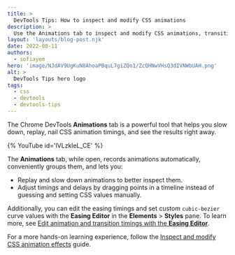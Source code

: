 ```yaml
---
title: >
  DevTools Tips: How to inspect and modify CSS animations
description: >
  Use the Animations tab to inspect and modify CSS animations, transitions, and more.
layout: 'layouts/blog-post.njk'
date: 2022-08-11
authors:
  - sofiayem
hero: 'image/NJdAV9UgKuN8AhoaPBquL7giZQo1/ZcQHNwVHsQ3dIVNWbUAH.png'
alt: >
  DevTools Tips hero logo
tags:
  - css
  - devtools
  - devtools-tips
---
```


The Chrome DevTools **Animations** tab is a powerful tool that helps you slow down, replay, nail CSS animation timings, and see the results right away.

{% YouTube id='lVLzkleL_CE' %}

The **Animations** tab, while open, records animations automatically, conveniently groups them, and lets you:

- Replay and slow down animations to better inspect them.
- Adjust timings and delays by dragging points in a timeline instead of guessing and setting CSS values manually.

Additionally, you can edit the easing timings and set custom `cubic-bezier` curve values with the **Easing Editor** in the **Elements** > **Styles** pane. To learn more, see [Edit animation and transition timings with the **Easing Editor**](/docs/devtools/css/reference/#edit-easing).

For a more hands-on learning experience, follow the [Inspect and modify CSS animation effects](/docs/devtools/css/animations/) guide.
